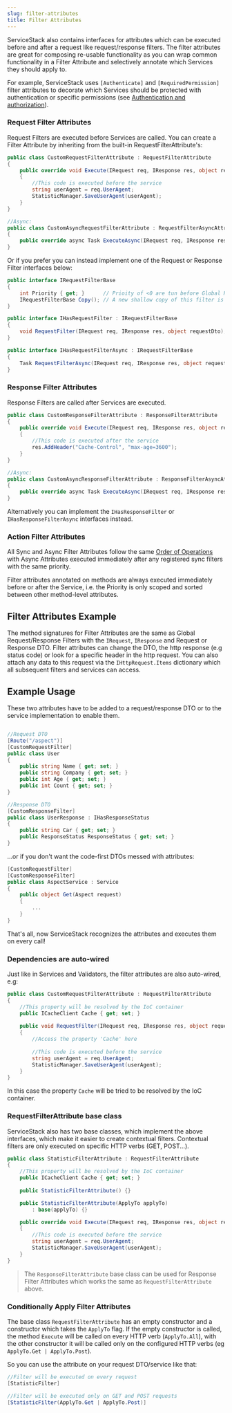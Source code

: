 ```yaml
---
slug: filter-attributes
title: Filter Attributes
---
```


ServiceStack also contains interfaces for attributes which can be executed before and after a request like request/response filters. The filter attributes are great for composing re-usable functionality as you can wrap common functionality in a Filter Attribute and selectively annotate which Services they should apply to. 

For example, ServiceStack uses `[Authenticate]` and `[RequiredPermission]` filter attributes to decorate which Services should be protected with authentication or specific permissions (see [Authentication and authorization](/authentication-and-authorization)).

### Request Filter Attributes

Request Filters are executed before Services are called. You can create a Filter Attribute by inheriting from the built-in RequestFilterAttribute's:

```csharp
public class CustomRequestFilterAttribute : RequestFilterAttribute 
{
    public override void Execute(IRequest req, IResponse res, object requestDto)
    {
        //This code is executed before the service
        string userAgent = req.UserAgent;
        StatisticManager.SaveUserAgent(userAgent);
    }
}

//Async:
public class CustomAsyncRequestFilterAttribute : RequestFilterAsyncAttribute 
{
    public override async Task ExecuteAsync(IRequest req, IResponse res, object requestDto) { ... }
}
```

Or if you prefer you can instead implement one of the Request or Response Filter interfaces below:

```csharp
public interface IRequestFilterBase
{
    int Priority { get; }      // Prioity of <0 are tun before Global Request Filters. >=0 Run after
    IRequestFilterBase Copy(); // A new shallow copy of this filter is used on every request.
}

public interface IHasRequestFilter : IRequestFilterBase
{
    void RequestFilter(IRequest req, IResponse res, object requestDto);
}

public interface IHasRequestFilterAsync : IRequestFilterBase
{
    Task RequestFilterAsync(IRequest req, IResponse res, object requestDto);
}
```

### Response Filter Attributes

Response Filters are called after Services are executed. 

```csharp
public class CustomResponseFilterAttribute : ResponseFilterAttribute
{
    public override void Execute(IRequest req, IResponse res, object responseDto)
    {
        //This code is executed after the service
        res.AddHeader("Cache-Control", "max-age=3600");
    }
}

//Async:
public class CustomAsyncResponseFilterAttribute : ResponseFilterAsyncAttribute
{
    public override async Task ExecuteAsync(IRequest req, IResponse res, object responseDto) { ... }
}
```

Alternatively you can implement the `IHasResponseFilter` or `IHasResponseFilterAsync` interfaces instead.

### Action Filter Attributes

All Sync and Async Filter Attributes follow the same [Order of Operations](/order-of-operations) with Async Attributes  executed immediately after any registered sync filters with the same priority.

Filter attributes annotated on methods are always executed immediately before or after the Service, i.e. the Priority is only scoped and sorted between other method-level attributes.

## Filter Attributes Example

The method signatures for Filter Attributes are the same as Global Request/Response Filters with the `IRequest`, `IResponse` and Request or Response DTO. Filter attributes can change the DTO, the http response (e.g status code) or look for a specific header in the http request. You can also attach any data to this request via the `IHttpRequest.Items` dictionary which all subsequent filters and services can access.

## Example Usage

These two attributes have to be added to a request/response DTO or to the service implementation to enable them.

```csharp

//Request DTO
[Route("/aspect")]
[CustomRequestFilter]
public class User
{
    public string Name { get; set; }
    public string Company { get; set; }
    public int Age { get; set; }
    public int Count { get; set; }
}

//Response DTO
[CustomResponseFilter]
public class UserResponse : IHasResponseStatus
{
    public string Car { get; set; }
    public ResponseStatus ResponseStatus { get; set; }
}
```

...or if you don't want the code-first DTOs messed with attributes:

```csharp
[CustomRequestFilter]
[CustomResponseFilter]
public class AspectService : Service
{
    public object Get(Aspect request)
    {
        ...
    }
}
```

That's all, now ServiceStack recognizes the attributes and executes them on every call!

### Dependencies are auto-wired

Just like in Services and Validators, the filter attributes are also auto-wired, e.g:

```csharp
public class CustomRequestFilterAttribute : RequestFilterAttribute
{
    //This property will be resolved by the IoC container
    public ICacheClient Cache { get; set; }
    
    public void RequestFilter(IRequest req, IResponse res, object requestDto)
    {
        //Access the property 'Cache' here
        
        //This code is executed before the service
        string userAgent = req.UserAgent;
        StatisticManager.SaveUserAgent(userAgent);
    }
}
```

In this case the property `Cache` will be tried to be resolved by the IoC container.

### RequestFilterAttribute base class

ServiceStack also has two base classes, which implement the above interfaces, which make it easier to create contextual filters. Contextual filters are only executed on specific HTTP verbs (GET, POST...).

```csharp
public class StatisticFilterAttribute : RequestFilterAttribute
{
    //This property will be resolved by the IoC container
    public ICacheClient Cache { get; set; }
    
    public StatisticFilterAttribute() {}

    public StatisticFilterAttribute(ApplyTo applyTo)
        : base(applyTo) {}

    public override void Execute(IRequest req, IResponse res, object requestDto)
    {
        //This code is executed before the service
        string userAgent = req.UserAgent;
        StatisticManager.SaveUserAgent(userAgent);
    }
}
```

> The `ResponseFilterAttribute` base class can be used for Response Filter Attributes which works the same as `RequestFilterAttribute` above.

### Conditionally Apply Filter Attributes

The base class `RequestFilterAttribute` has an empty constructor and a constructor which takes the `ApplyTo` flag. If the empty constructor is called, the method `Execute` will be called on every HTTP verb (`ApplyTo.All`), with the other constructor it will be called only on the configured HTTP verbs (eg `ApplyTo.Get | ApplyTo.Post`).

So you can use the attribute on your request DTO/service like that:

```csharp
//Filter will be executed on every request
[StatisticFilter]

//Filter will be executed only on GET and POST requests
[StatisticFilter(ApplyTo.Get | ApplyTo.Post)]
```
